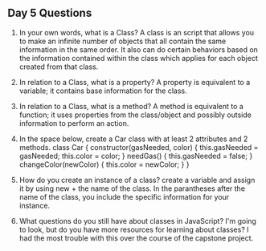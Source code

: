 ## Day 5 Questions

1. In your own words, what is a Class?
A class is an script that allows you to make an infinite number of objects that all contain the same information
in the same order. It also can do certain behaviors based on the information contained within the class which
applies for each object created from that class.

1. In relation to a Class, what is a property?
A property is equivalent to a variable; it contains base information for the class.

1. In relation to a Class, what is a method?
A method is equivalent to a function; it uses properties from the class/object and possibly outside information to
perform an action.

1. In the space below, create a Car class with at least 2 attributes and 2 methods.
class Car {
  constructor(gasNeeded, color) {
    this.gasNeeded = gasNeeded;
    this.color = color;
  }
  needGas() {
    this.gasNeeded = false;
  }
  changeColor(newColor) {
    this.color = newColor;
  }
}

1. How do you create an instance of a class?
create a variable and assign it by using new + the name of the class. In the parantheses after the name of the class, you include the specific information for your instance.

1. What questions do you still have about classes in JavaScript?
I'm going to look, but do you have more resources for learning about classes? I had the most trouble with this over the course of the capstone project.
